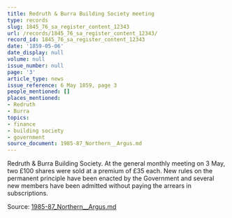 ```yaml
---
title: Redruth & Burra Building Society meeting
type: records
slug: 1845_76_sa_register_content_12343
url: /records/1845_76_sa_register_content_12343/
record_id: 1845_76_sa_register_content_12343
date: '1859-05-06'
date_display: null
volume: null
issue_number: null
page: '3'
article_type: news
issue_reference: 6 May 1859, page 3
people_mentioned: []
places_mentioned:
- Redruth
- Burra
topics:
- finance
- building society
- government
source_document: 1985-87_Northern__Argus.md
---
```


Redruth & Burra Building Society.  At the general monthly meeting on 3 May, two £100 shares were sold at a premium of £35 each.  New rules on the permanent principle have been enacted by the Government and several new members have been admitted without paying the arrears in subscriptions.

Source: [1985-87_Northern__Argus.md](/downloads/markdown/1985-87_Northern__Argus.md)
